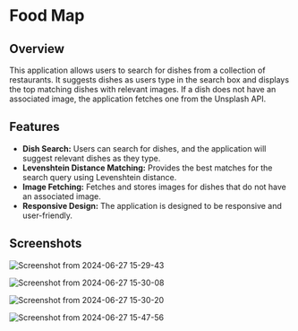 # Food Map

## Overview
This application allows users to search for dishes from a collection of restaurants. It suggests dishes as users type in the search box and displays the top matching dishes with relevant images. If a dish does not have an associated image, the application fetches one from the Unsplash API.

## Features
- **Dish Search:** Users can search for dishes, and the application will suggest relevant dishes as they type.
- **Levenshtein Distance Matching:** Provides the best matches for the search query using Levenshtein distance.
- **Image Fetching:** Fetches and stores images for dishes that do not have an associated image.
- **Responsive Design:** The application is designed to be responsive and user-friendly.

## Screenshots

![Screenshot from 2024-06-27 15-29-43](https://github.com/johurul000/food-map/assets/90057499/6b4004cc-5404-4d30-a356-c2cc3a4d04f2)

![Screenshot from 2024-06-27 15-30-08](https://github.com/johurul000/food-map/assets/90057499/3df521a8-9d00-4280-b9fc-9019689a2ecf)

![Screenshot from 2024-06-27 15-30-20](https://github.com/johurul000/food-map/assets/90057499/12cc57c8-5e54-4653-944f-ac30d026c929)

![Screenshot from 2024-06-27 15-47-56](https://github.com/johurul000/food-map/assets/90057499/511c5bb7-6b4d-4c4f-b202-26fe84bc1f8c)





